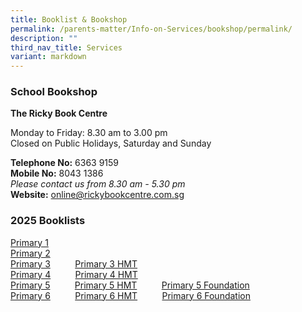 ```yaml
---
title: Booklist & Bookshop
permalink: /parents-matter/Info-on-Services/bookshop/permalink/
description: ""
third_nav_title: Services
variant: markdown
---
```

### **School Bookshop**
**The Ricky Book Centre**

Monday to Friday: 8.30 am to 3.00 pm  
Closed on Public Holidays, Saturday and Sunday

**Telephone No:** 6363 9159  
**Mobile No:** 8043 1386 <br>
*Please contact us from 8.30 am - 5.30 pm*<br>
**Website:** <a href="https://www.rickybookcentre.com.sg/" target="_blank" rel="noopener noreferrer">online@rickybookcentre.com.sg</a>

### **2025 Booklists**
[Primary 1](/files/Info%20Hub/2025/Unity_Primary_School___Booklist_for_AY2025___P1.pdf)
<br>[Primary 2](/files/Info%20Hub/2025/Unity_Primary_School___Booklist_for_AY2025___P2.pdf)
<br>[Primary 3](/files/Info%20Hub/2025/Unity_Primary_School___Booklist_for_AY2025___P3.pdf)&nbsp;&nbsp;&nbsp;&nbsp;&nbsp;&nbsp;&nbsp;&nbsp;&nbsp;&nbsp;[Primary 3 HMT](/files/Info%20Hub/2025/Unity_Primary_School___Booklist_for_AY2025___P3_HMT.pdf)
<br>[Primary 4](/files/Info%20Hub/2025/Unity_Primary_School___Booklist_for_AY2025___P4.pdf)&nbsp;&nbsp;&nbsp;&nbsp;&nbsp;&nbsp;&nbsp;&nbsp;&nbsp;&nbsp;[Primary 4 HMT](/files/Info%20Hub/2025/Unity_Primary_School___Booklist_for_AY2025___P4_HMT.pdf)
<br>[Primary 5](/files/Info%20Hub/2025/Unity_Primary_School___Booklist_for_AY2025___P5.pdf)&nbsp;&nbsp;&nbsp;&nbsp;&nbsp;&nbsp;&nbsp;&nbsp;&nbsp;&nbsp;[Primary 5 HMT](/files/Info%20Hub/2025/Unity_Primary_School___Booklist_for_AY2025___P5_HMT.pdf)&nbsp;&nbsp;&nbsp;&nbsp;&nbsp;&nbsp;&nbsp;&nbsp;&nbsp;&nbsp;[Primary 5 Foundation](/files/Info%20Hub/2025/Unity_Primary_School___Booklist_for_AY2025___P5_FDN.pdf)
<br>[Primary 6](/files/Info%20Hub/2025/Unity_Primary_School___Booklist_for_AY2025___P6.pdf)&nbsp;&nbsp;&nbsp;&nbsp;&nbsp;&nbsp;&nbsp;&nbsp;&nbsp;&nbsp;[Primary 6 HMT](/files/Info%20Hub/2025/Unity_Primary_School___Booklist_for_AY2025___P6_HMT.pdf)&nbsp;&nbsp;&nbsp;&nbsp;&nbsp;&nbsp;&nbsp;&nbsp;&nbsp;&nbsp;[Primary 6 Foundation](/files/Info%20Hub/2025/Unity_Primary_School___Booklist_for_AY2025___P6_FDN.pdf)